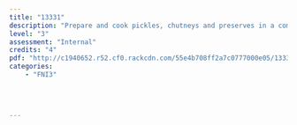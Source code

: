 ```yaml
---
title: "13331"
description: "Prepare and cook pickles, chutneys and preserves in a commercial kitchen"
level: "3"
assessment: "Internal"
credits: "4"
pdf: "http://c1940652.r52.cf0.rackcdn.com/55e4b708ff2a7c0777000e05/13331.pdf"
categories:
    - "FNI3"
    
    
    
    
---
```

